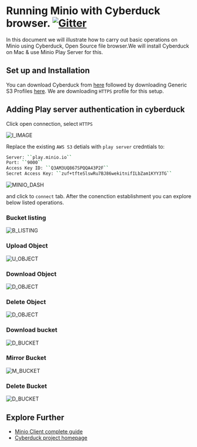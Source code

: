 # Running Minio with Cyberduck browser.  [![Gitter](https://badges.gitter.im/Join%20Chat.svg)](https://gitter.im/minio/minio?utm_source=badge&utm_medium=badge&utm_campaign=pr-badge&utm_content=badge)


In this document we will illustrate how to carry out basic operations on Minio using Cyberduck, Open Source file browser.We will install Cyberduck on Mac & use Minio Play Server for this.

## Set up and Installation

You can download Cyberduck from [here](https://cyberduck.io/) followed by downloading  Generic S3 Profiles [here](https://trac.cyberduck.io/wiki/help/en/howto/s3#HTTPS). We are downloading ``HTTPS`` profile for this setup.

## Adding Play server authentication in cyberduck

Click open connection, select ``HTTPS``

![I_IMAGE](https://github.com/koolhead17/test/blob/master/docs/screenshots/cyberduck/defaultdashboard.png?raw=true)


 Replace the existing ``AWS S3`` detials with  ``play server`` credntials to:

```sh
Server: ``play.minio.io``
Port: ``9000``
Access Key ID: ``Q3AM3UQ867SPQQA43P2F``
Secret Access Key: ``zuf+tfteSlswRu7BJ86wekitnifILbZam1KYY3TG``
```
![MINIO_DASH](https://github.com/koolhead17/test/blob/master/docs/screenshots/cyberduck/connecttominio.png?raw=true)

and click to ``connect`` tab. After the conenction establishment you can explore below listed operations.

### Bucket listing 

![B_LISTING](https://github.com/koolhead17/test/blob/master/docs/screenshots/cyberduck/allbuckets.png?raw=true)

### Upload Object

![U_OBJECT](https://github.com/koolhead17/test/blob/master/docs/screenshots/cyberduck/uploadobject.png?raw=true)

### Download Object

![D_OBJECT](https://github.com/koolhead17/test/blob/master/docs/screenshots/cyberduck/downloadobject.png?raw=true)

### Delete Object

![D_OBJECT](https://github.com/koolhead17/test/blob/master/docs/screenshots/cyberduck/deleteobject.png?raw=true)

### Download bucket

![D_BUCKET](https://github.com/koolhead17/test/blob/master/docs/screenshots/cyberduck/downloadbucket.png?raw=true)

### Mirror Bucket

![M_BUCKET](https://github.com/koolhead17/test/blob/master/docs/screenshots/cyberduck/mirror.png?raw=true)

### Delete Bucket

![D_BUCKET](https://github.com/koolhead17/test/blob/master/docs/screenshots/cyberduck/deletebucket.png?raw=true)

## Explore Further
* [Minio Client complete guide](https://docs.minio.io/docs/minio-client-complete-guide)
* [Cyberduck project homepage](https://cyberduck.io)


